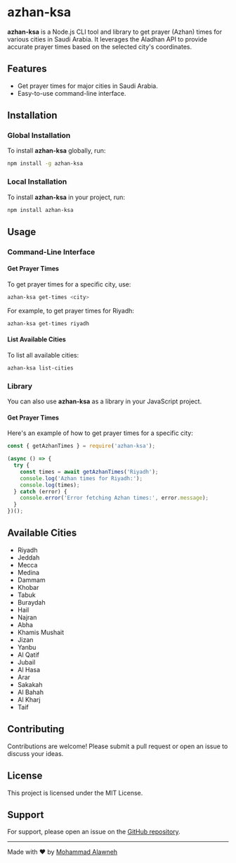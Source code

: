 
# azhan-ksa
**azhan-ksa** is a Node.js CLI tool and library to get prayer (Azhan) times for various cities in Saudi Arabia. It leverages the Aladhan API to provide accurate prayer times based on the selected city's coordinates.

## Features

- Get prayer times for major cities in Saudi Arabia.
- Easy-to-use command-line interface.

## Installation

### Global Installation

To install **azhan-ksa** globally, run:

```sh
npm install -g azhan-ksa
```

### Local Installation

To install **azhan-ksa** in your project, run:

```sh
npm install azhan-ksa
```

## Usage

### Command-Line Interface

#### Get Prayer Times

To get prayer times for a specific city, use:

```sh
azhan-ksa get-times <city>
```

For example, to get prayer times for Riyadh:

```sh
azhan-ksa get-times riyadh
```

#### List Available Cities

To list all available cities:

```sh
azhan-ksa list-cities
```

### Library

You can also use **azhan-ksa** as a library in your JavaScript project.

#### Get Prayer Times

Here's an example of how to get prayer times for a specific city:

```javascript
const { getAzhanTimes } = require('azhan-ksa');

(async () => {
  try {
    const times = await getAzhanTimes('Riyadh');
    console.log('Azhan times for Riyadh:');
    console.log(times);
  } catch (error) {
    console.error('Error fetching Azhan times:', error.message);
  }
})();
```

## Available Cities

- Riyadh
- Jeddah
- Mecca
- Medina
- Dammam
- Khobar
- Tabuk
- Buraydah
- Hail
- Najran
- Abha
- Khamis Mushait
- Jizan
- Yanbu
- Al Qatif
- Jubail
- Al Hasa
- Arar
- Sakakah
- Al Bahah
- Al Kharj
- Taif

## Contributing

Contributions are welcome! Please submit a pull request or open an issue to discuss your ideas.

## License

This project is licensed under the MIT License. 

## Support

For support, please open an issue on the [GitHub repository](https://github.com/alawneh0/azhan-ksa).

---

Made with ❤️ by [Mohammad Alawneh](https://github.com/alawneh0)
